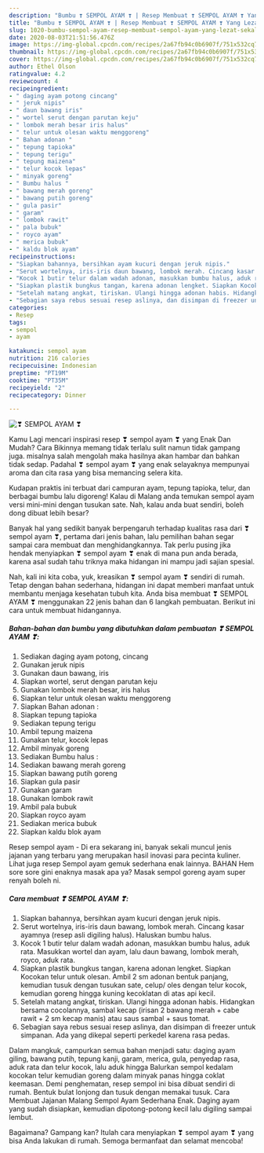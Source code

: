 ```yaml
---
description: "Bumbu ❣ SEMPOL AYAM ❣ | Resep Membuat ❣ SEMPOL AYAM ❣ Yang Lezat Sekali"
title: "Bumbu ❣ SEMPOL AYAM ❣ | Resep Membuat ❣ SEMPOL AYAM ❣ Yang Lezat Sekali"
slug: 1020-bumbu-sempol-ayam-resep-membuat-sempol-ayam-yang-lezat-sekali
date: 2020-08-03T21:51:56.476Z
image: https://img-global.cpcdn.com/recipes/2a67fb94c0b6907f/751x532cq70/❣-sempol-ayam-❣-foto-resep-utama.jpg
thumbnail: https://img-global.cpcdn.com/recipes/2a67fb94c0b6907f/751x532cq70/❣-sempol-ayam-❣-foto-resep-utama.jpg
cover: https://img-global.cpcdn.com/recipes/2a67fb94c0b6907f/751x532cq70/❣-sempol-ayam-❣-foto-resep-utama.jpg
author: Ethel Olson
ratingvalue: 4.2
reviewcount: 4
recipeingredient:
- " daging ayam potong cincang"
- " jeruk nipis"
- " daun bawang iris"
- " wortel serut dengan parutan keju"
- " lombok merah besar iris halus"
- " telur untuk olesan waktu menggoreng"
- " Bahan adonan "
- " tepung tapioka"
- " tepung terigu"
- " tepung maizena"
- " telur kocok lepas"
- " minyak goreng"
- " Bumbu halus "
- " bawang merah goreng"
- " bawang putih goreng"
- " gula pasir"
- " garam"
- " lombok rawit"
- " pala bubuk"
- " royco ayam"
- " merica bubuk"
- " kaldu blok ayam"
recipeinstructions:
- "Siapkan bahannya, bersihkan ayam kucuri dengan jeruk nipis."
- "Serut wortelnya, iris-iris daun bawang, lombok merah. Cincang kasar ayamnya (resep asli digiling halus). Haluskan bumbu halus."
- "Kocok 1 butir telur dalam wadah adonan, masukkan bumbu halus, aduk rata. Masukkan wortel dan ayam, lalu daun bawang, lombok merah, royco, aduk rata."
- "Siapkan plastik bungkus tangan, karena adonan lengket. Siapkan Kocokan telur untuk olesan. Ambil 2 sm adonan bentuk panjang, kemudian tusuk dengan tusukan sate, celup/ oles dengan telur kocok, kemudian goreng hingga kuning kecoklatan di atas api kecil."
- "Setelah matang angkat, tiriskan. Ulangi hingga adonan habis. Hidangkan bersama cocolannya, sambal kecap (irisan 2 bawang merah + cabe rawit + 2 sm kecap manis) atau saus sambal + saus tomat."
- "Sebagian saya rebus sesuai resep aslinya, dan disimpan di freezer untuk simpanan. Ada yang dikepal seperti perkedel karena rasa pedas."
categories:
- Resep
tags:
- sempol
- ayam

katakunci: sempol ayam 
nutrition: 216 calories
recipecuisine: Indonesian
preptime: "PT19M"
cooktime: "PT35M"
recipeyield: "2"
recipecategory: Dinner

---
```



![❣ SEMPOL AYAM ❣](https://img-global.cpcdn.com/recipes/2a67fb94c0b6907f/751x532cq70/❣-sempol-ayam-❣-foto-resep-utama.jpg)

Kamu Lagi mencari inspirasi resep ❣ sempol ayam ❣ yang Enak Dan Mudah? Cara Bikinnya memang tidak terlalu sulit namun tidak gampang juga. misalnya salah mengolah maka hasilnya akan hambar dan bahkan tidak sedap. Padahal ❣ sempol ayam ❣ yang enak selayaknya mempunyai aroma dan cita rasa yang bisa memancing selera kita.

Kudapan praktis ini terbuat dari campuran ayam, tepung tapioka, telur, dan berbagai bumbu lalu digoreng! Kalau di Malang anda temukan sempol ayam versi mini-mini dengan tusukan sate. Nah, kalau anda buat sendiri, boleh dong dibuat lebih besar?

Banyak hal yang sedikit banyak berpengaruh terhadap kualitas rasa dari ❣ sempol ayam ❣, pertama dari jenis bahan, lalu pemilihan bahan segar sampai cara membuat dan menghidangkannya. Tak perlu pusing jika hendak menyiapkan ❣ sempol ayam ❣ enak di mana pun anda berada, karena asal sudah tahu triknya maka hidangan ini mampu jadi sajian spesial.


Nah, kali ini kita coba, yuk, kreasikan ❣ sempol ayam ❣ sendiri di rumah. Tetap dengan bahan sederhana, hidangan ini dapat memberi manfaat untuk membantu menjaga kesehatan tubuh kita. Anda bisa membuat ❣ SEMPOL AYAM ❣ menggunakan 22 jenis bahan dan 6 langkah pembuatan. Berikut ini cara untuk membuat hidangannya.

<!--inarticleads1-->

##### Bahan-bahan dan bumbu yang dibutuhkan dalam pembuatan ❣ SEMPOL AYAM ❣:

1. Sediakan  daging ayam potong, cincang
1. Gunakan  jeruk nipis
1. Gunakan  daun bawang, iris
1. Siapkan  wortel, serut dengan parutan keju
1. Gunakan  lombok merah besar, iris halus
1. Siapkan  telur untuk olesan waktu menggoreng
1. Siapkan  Bahan adonan :
1. Siapkan  tepung tapioka
1. Sediakan  tepung terigu
1. Ambil  tepung maizena
1. Gunakan  telur, kocok lepas
1. Ambil  minyak goreng
1. Sediakan  Bumbu halus :
1. Sediakan  bawang merah goreng
1. Siapkan  bawang putih goreng
1. Siapkan  gula pasir
1. Gunakan  garam
1. Gunakan  lombok rawit
1. Ambil  pala bubuk
1. Siapkan  royco ayam
1. Sediakan  merica bubuk
1. Siapkan  kaldu blok ayam


Resep sempol ayam - Di era sekarang ini, banyak sekali muncul jenis jajanan yang terbaru yang merupakan hasil inovasi para pecinta kuliner. Lihat juga resep Sempol ayam gemuk sederhana enak lainnya. BAHAN Hem sore sore gini enaknya masak apa ya? Masak sempol goreng ayam super renyah boleh ni. 

<!--inarticleads2-->

##### Cara membuat ❣ SEMPOL AYAM ❣:

1. Siapkan bahannya, bersihkan ayam kucuri dengan jeruk nipis.
1. Serut wortelnya, iris-iris daun bawang, lombok merah. Cincang kasar ayamnya (resep asli digiling halus). Haluskan bumbu halus.
1. Kocok 1 butir telur dalam wadah adonan, masukkan bumbu halus, aduk rata. Masukkan wortel dan ayam, lalu daun bawang, lombok merah, royco, aduk rata.
1. Siapkan plastik bungkus tangan, karena adonan lengket. Siapkan Kocokan telur untuk olesan. Ambil 2 sm adonan bentuk panjang, kemudian tusuk dengan tusukan sate, celup/ oles dengan telur kocok, kemudian goreng hingga kuning kecoklatan di atas api kecil.
1. Setelah matang angkat, tiriskan. Ulangi hingga adonan habis. Hidangkan bersama cocolannya, sambal kecap (irisan 2 bawang merah + cabe rawit + 2 sm kecap manis) atau saus sambal + saus tomat.
1. Sebagian saya rebus sesuai resep aslinya, dan disimpan di freezer untuk simpanan. Ada yang dikepal seperti perkedel karena rasa pedas.


Dalam mangkuk, campurkan semua bahan menjadi satu: daging ayam giling, bawang putih, tepung kanji, garam, merica, gula, penyedap rasa, aduk rata dan telur kocok, lalu aduk hingga Balurkan sempol kedalam kocokan telur kemudian goreng dalam minyak panas hingga coklat keemasan. Demi penghematan, resep sempol ini bisa dibuat sendiri di rumah. Bentuk bulat lonjong dan tusuk dengan memakai tusuk. Cara Membuat Jajanan Malang Sempol Ayam Sederhana Enak. Daging ayam yang sudah disiapkan, kemudian dipotong-potong kecil lalu digiling sampai lembut. 

Bagaimana? Gampang kan? Itulah cara menyiapkan ❣ sempol ayam ❣ yang bisa Anda lakukan di rumah. Semoga bermanfaat dan selamat mencoba!
